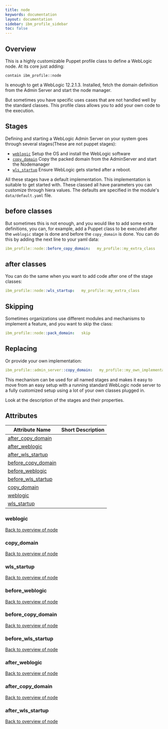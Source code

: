```yaml
---
title: node
keywords: documentation
layout: documentation
sidebar: ibm_profile_sidebar
toc: false
---
```

## Overview


This is a highly customizable Puppet profile class to define a WebLogic node. At its core just adding:

```
contain ibm_profile::node
```

Is enough to get a WebLogic 12.2.1.3. Installed, fetch the domain definition from the Admin Server and start the node manager.

But sometimes you have specific uses cases that are not handled well by the standard classes. This profile class allows you to add your own code to the execution.

## Stages

Defining and starting a WebLogic Admin Server on your system goes through several stages(These are not puppet stages):

- [`weblogic`](./weblogic.html)     Setup the OS and install the WebLogic software
- [`copy_domain`](./copy_domain.html)   Copy the packed domain from the AdminServer and start the Nodemanager
- [`wls_startup`](./wls_startup.html)   Ensure WebLogic gets started after a reboot.

All these stages have a default implementation. This implementation is suitable to get started with. These classed all have parameters you can customize through hiera values. The defaults are specified in the module's `data/default.yaml` file. 

## before classes

But sometimes this is not enough, and you would like to add some extra definitions, you can, for example, add a Puppet class to be executed after the `weblogic` stage is done and before the `copy_domain` is done. You can do this by adding the next line to your yaml data:

```yaml
ibm_profile::node::before_copy_domain:   my_profile::my_extra_class
```

## after classes

You can do the same when you want to add code after one of the stage classes:

```yaml
ibm_profile::node::wls_startup:   my_profile::my_extra_class
```

## Skipping

Sometimes organizations use different modules and mechanisms to implement a feature, and you want to skip the class:

```yaml
ibm_profile::node::pack_domain:   skip
```

## Replacing

Or provide your own implementation:

```yaml
ibm_profile::admin_server::copy_domain:   my_profile::my_own_implementation
```

This mechanism can be used for all named stages and makes it easy to move from an easy setup with a running standard WebLogic node server to a fully customized setup using a lot of your own classes plugged in.

Look at the description of the stages and their properties.




## Attributes



Attribute Name                                 | Short Description |
---------------------------------------------- | ----------------- |
[after_copy_domain](#node_after_copy_domain)   |                   |
[after_weblogic](#node_after_weblogic)         |                   |
[after_wls_startup](#node_after_wls_startup)   |                   |
[before_copy_domain](#node_before_copy_domain) |                   |
[before_weblogic](#node_before_weblogic)       |                   |
[before_wls_startup](#node_before_wls_startup) |                   |
[copy_domain](#node_copy_domain)               |                   |
[weblogic](#node_weblogic)                     |                   |
[wls_startup](#node_wls_startup)               |                   |




### weblogic<a name='node_weblogic'>



[Back to overview of node](#attributes)

### copy_domain<a name='node_copy_domain'>



[Back to overview of node](#attributes)

### wls_startup<a name='node_wls_startup'>



[Back to overview of node](#attributes)

### before_weblogic<a name='node_before_weblogic'>



[Back to overview of node](#attributes)

### before_copy_domain<a name='node_before_copy_domain'>



[Back to overview of node](#attributes)

### before_wls_startup<a name='node_before_wls_startup'>



[Back to overview of node](#attributes)

### after_weblogic<a name='node_after_weblogic'>



[Back to overview of node](#attributes)

### after_copy_domain<a name='node_after_copy_domain'>



[Back to overview of node](#attributes)

### after_wls_startup<a name='node_after_wls_startup'>



[Back to overview of node](#attributes)
